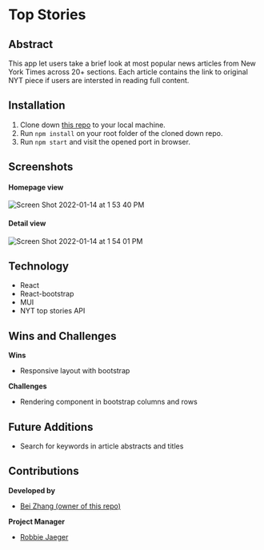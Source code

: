 # Top Stories

## Abstract
This app let users take a brief look at most popular news articles from New York Times across 20+ sections. Each article contains the link to original NYT piece if users are intersted in reading full content. 

## Installation

1. Clone down [this repo](https://github.com/beizy/top-stories) to your local machine.
2. Run `npm install` on your root folder of the cloned down repo.
3. Run `npm start` and visit the opened port in browser.


## Screenshots

#### Homepage view
![Screen Shot 2022-01-14 at 1 53 40 PM](https://user-images.githubusercontent.com/73845209/149569794-e93677b4-f356-46d9-913d-e176b6368a63.png)

#### Detail view
![Screen Shot 2022-01-14 at 1 54 01 PM](https://user-images.githubusercontent.com/73845209/149569816-ea9b2027-e4dd-43e6-a870-43aa35ded332.png)



## Technology
- React
- React-bootstrap
- MUI
- NYT top stories API
 

## Wins and Challenges

**Wins**
- Responsive layout with bootstrap

**Challenges**
- Rendering component in bootstrap columns and rows


## Future Additions
- Search for keywords in article abstracts and titles



## Contributions

**Developed by**

- [Bei Zhang (owner of this repo)](https://github.com/beizy)

**Project Manager**

- [Robbie Jaeger](https://github.com/robbiejaeger)

